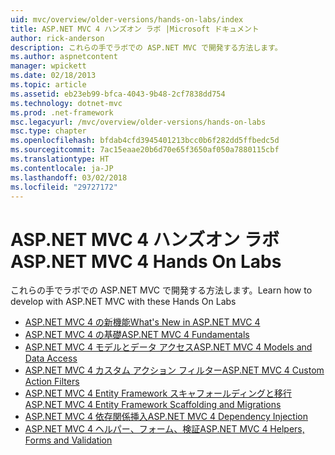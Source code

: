 ```yaml
---
uid: mvc/overview/older-versions/hands-on-labs/index
title: ASP.NET MVC 4 ハンズオン ラボ |Microsoft ドキュメント
author: rick-anderson
description: これらの手でラボでの ASP.NET MVC で開発する方法します。
ms.author: aspnetcontent
manager: wpickett
ms.date: 02/18/2013
ms.topic: article
ms.assetid: eb23eb99-bfca-4043-9b48-2cf7838dd754
ms.technology: dotnet-mvc
ms.prod: .net-framework
msc.legacyurl: /mvc/overview/older-versions/hands-on-labs
msc.type: chapter
ms.openlocfilehash: bfdab4cfd3945401213bcc0b6f282dd5ffbedc5d
ms.sourcegitcommit: 7ac15eaae20b6d70e65f3650af050a7880115cbf
ms.translationtype: HT
ms.contentlocale: ja-JP
ms.lasthandoff: 03/02/2018
ms.locfileid: "29727172"
---
```

# <a name="aspnet-mvc-4-hands-on-labs"></a><span data-ttu-id="9be98-103">ASP.NET MVC 4 ハンズオン ラボ</span><span class="sxs-lookup"><span data-stu-id="9be98-103">ASP.NET MVC 4 Hands On Labs</span></span>

<span data-ttu-id="9be98-104">これらの手でラボでの ASP.NET MVC で開発する方法します。</span><span class="sxs-lookup"><span data-stu-id="9be98-104">Learn how to develop with ASP.NET MVC with these Hands On Labs</span></span>

- [<span data-ttu-id="9be98-105">ASP.NET MVC 4 の新機能</span><span class="sxs-lookup"><span data-stu-id="9be98-105">What's New in ASP.NET MVC 4</span></span>](whats-new-in-aspnet-mvc-4.md)
- [<span data-ttu-id="9be98-106">ASP.NET MVC 4 の基礎</span><span class="sxs-lookup"><span data-stu-id="9be98-106">ASP.NET MVC 4 Fundamentals</span></span>](aspnet-mvc-4-fundamentals.md)
- [<span data-ttu-id="9be98-107">ASP.NET MVC 4 モデルとデータ アクセス</span><span class="sxs-lookup"><span data-stu-id="9be98-107">ASP.NET MVC 4 Models and Data Access</span></span>](aspnet-mvc-4-models-and-data-access.md)
- [<span data-ttu-id="9be98-108">ASP.NET MVC 4 カスタム アクション フィルター</span><span class="sxs-lookup"><span data-stu-id="9be98-108">ASP.NET MVC 4 Custom Action Filters</span></span>](aspnet-mvc-4-custom-action-filters.md)
- [<span data-ttu-id="9be98-109">ASP.NET MVC 4 Entity Framework スキャフォールディングと移行</span><span class="sxs-lookup"><span data-stu-id="9be98-109">ASP.NET MVC 4 Entity Framework Scaffolding and Migrations</span></span>](aspnet-mvc-4-entity-framework-scaffolding-and-migrations.md)
- [<span data-ttu-id="9be98-110">ASP.NET MVC 4 依存関係挿入</span><span class="sxs-lookup"><span data-stu-id="9be98-110">ASP.NET MVC 4 Dependency Injection</span></span>](aspnet-mvc-4-dependency-injection.md)
- [<span data-ttu-id="9be98-111">ASP.NET MVC 4 ヘルパー、フォーム、検証</span><span class="sxs-lookup"><span data-stu-id="9be98-111">ASP.NET MVC 4 Helpers, Forms and Validation</span></span>](aspnet-mvc-4-helpers-forms-and-validation.md)
